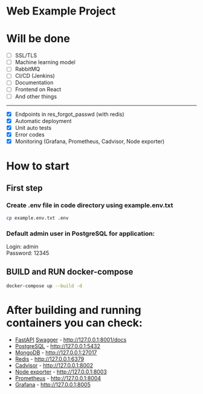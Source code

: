 # Web Example Project

# Will be done

- [ ] SSL/TLS
- [ ] Machine learning model
- [ ] RabbitMQ
- [ ] CI/CD (Jenkins)
- [ ] Documentation
- [ ] Frontend on React
- [ ] And other things

---

- [x] Endpoints in res_forgot_passwd (with redis)
- [x] Automatic deployment
- [x] Unit auto tests
- [x] Error codes
- [x] Monitoring (Grafana, Prometheus, Cadvisor, Node exporter)

# How to start

## First step

### Create .env file in code directory using example.env.txt

```bash
cp example.env.txt .env
```

### Default admin user in PostgreSQL for application:

Login: admin  
Password: 12345

## BUILD and RUN docker-compose

```bash
docker-compose up --build -d
```

# After building and running containers you can check:

- [FastAPI](https://fastapi.tiangolo.com/) [Swagger](https://swagger.io/) - http://127.0.0.1:8001/docs
- [PostgreSQL](https://www.postgresql.org/) - http://127.0.0.1:5432
- [MongoDB](https://www.mongodb.com/) - http://127.0.0.1:27017
- [Redis](https://redis.io/) - http://127.0.0.1:6379
- [Cadvisor](https://github.com/google/cadvisor) - http://127.0.0.1:8002
- [Node exporter](https://github.com/prometheus/node_exporter) - http://127.0.0.1:8003
- [Prometheus](https://prometheus.io/) - http://127.0.0.1:8004
- [Grafana](https://grafana.com/) - http://127.0.0.1:8005

